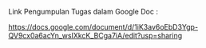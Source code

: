 Link Pengumpulan Tugas dalam Google Doc :

https://docs.google.com/document/d/1iK3av6oEbD3Ygp-QV9cx0a6acYn_wsIXkcK_BCga7iA/edit?usp=sharing